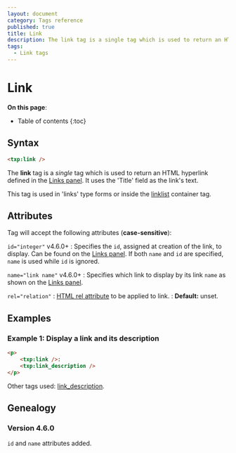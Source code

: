 ```yaml
---
layout: document
category: Tags reference
published: true
title: Link
description: The link tag is a single tag which is used to return an HTML hyperlink defined in the Links panel.
tags:
  - Link tags
---
```


# Link

**On this page**:

* Table of contents
{:toc}

## Syntax

~~~ html
<txp:link />
~~~

The **link** tag is a *single* tag which is used to return an HTML hyperlink defined in the [Links panel](/administration/links-panel). It uses the 'Title' field as the link's text.

This tag is used in 'links' type forms or inside the [linklist](/tags/linklist) container tag.

## Attributes

Tag will accept the following attributes (**case-sensitive**):

`id="integer"` <span class="footnote warning">v4.6.0+</span>
: Specifies the `id`, assigned at creation of the link, to display. Can be found on the [Links panel](/administration/links-panel). If both `name` and `id` are specified, `name` is used while `id` is ignored.

`name="link name"` <span class="footnote warning">v4.6.0+</span>
: Specifies which link to display by its link `name` as shown on the [Links panel](/administration/links-panel).

`rel="relation"`
: [HTML rel attribute](https://developer.mozilla.org/en-US/docs/Web/HTML/Link_types) to be applied to link.
: **Default:** unset.

## Examples

### Example 1: Display a link and its description

~~~ html
<p>
    <txp:link />:
    <txp:link_description />
</p>
~~~

Other tags used: [link_description](/tags/link_description).

## Genealogy

### Version 4.6.0

`id` and `name` attributes added.
